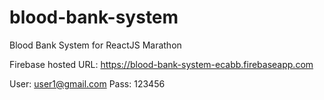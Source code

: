 # blood-bank-system
Blood Bank System for ReactJS Marathon


Firebase hosted URL:
https://blood-bank-system-ecabb.firebaseapp.com

User: user1@gmail.com
Pass: 123456
